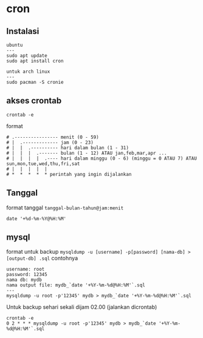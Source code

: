 # cron 

## Instalasi
```
ubuntu
---
sudo apt update
sudo apt install cron

untuk arch linux
---
sudo pacman -S cronie
```

## akses crontab
```
crontab -e
```
format
```
# .---------------- menit (0 - 59)
# |  .------------- jam (0 - 23)
# |  |  .---------- hari dalam bulan (1 - 31)
# |  |  |  .------- bulan (1 - 12) ATAU jan,feb,mar,apr ...
# |  |  |  |  .---- hari dalam minggu (0 - 6) (minggu = 0 ATAU 7) ATAU sun,mon,tue,wed,thu,fri,sat
# |  |  |  |  |
# *  *  *  *  * perintah yang ingin dijalankan
```

## Tanggal
format tanggal `tanggal-bulan-tahun@jam:menit` 
```
date '+%d-%m-%Y@%H:%M'
```

## mysql
format untuk backup `mysqldump -u [username] -p[password] [nama-db] > [output-db] .sql` 
contohnya
```
username: root
password: 12345
nama db: mydb
nama output file: mydb_`date '+%Y-%m-%d@%H:%M'`.sql
---
mysqldump -u root -p'12345' mydb > mydb_`date '+%Y-%m-%d@%H:%M'`.sql
```

Untuk backup sehari sekali dijam 02.00 (jalankan dicrontab) 
```
crontab -e
0 2 * * * mysqldump -u root -p'12345' mydb > mydb_`date '+%Y-%m-%d@%H:%M'`.sql
```

## 
